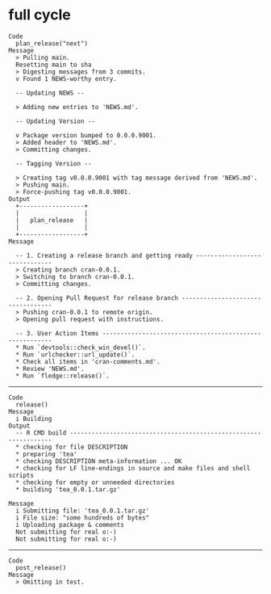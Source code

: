 # full cycle

    Code
      plan_release("next")
    Message
      > Pulling main.
      Resetting main to sha
      > Digesting messages from 3 commits.
      v Found 1 NEWS-worthy entry.
      
      -- Updating NEWS --
      
      > Adding new entries to 'NEWS.md'.
      
      -- Updating Version --
      
      v Package version bumped to 0.0.0.9001.
      > Added header to 'NEWS.md'.
      > Committing changes.
      
      -- Tagging Version --
      
      > Creating tag v0.0.0.9001 with tag message derived from 'NEWS.md'.
      > Pushing main.
      > Force-pushing tag v0.0.0.9001.
    Output
      +------------------+
      |                  |
      |   plan_release   |
      |                  |
      +------------------+
    Message
      
      -- 1. Creating a release branch and getting ready ------------------------------
      > Creating branch cran-0.0.1.
      > Switching to branch cran-0.0.1.
      > Committing changes.
      
      -- 2. Opening Pull Request for release branch ----------------------------------
      > Pushing cran-0.0.1 to remote origin.
      > Opening pull request with instructions.
      
      -- 3. User Action Items --------------------------------------------------------
      * Run `devtools::check_win_devel()`.
      * Run `urlchecker::url_update()`.
      * Check all items in 'cran-comments.md'.
      * Review 'NEWS.md'.
      * Run `fledge::release()`.

---

    Code
      release()
    Message
      i Building
    Output
      -- R CMD build -----------------------------------------------------------------
      * checking for file DESCRIPTION
      * preparing 'tea'
      * checking DESCRIPTION meta-information ... OK
      * checking for LF line-endings in source and make files and shell scripts
      * checking for empty or unneeded directories
      * building 'tea_0.0.1.tar.gz'
      
    Message
      i Submitting file: 'tea_0.0.1.tar.gz'
      i File size: "some hundreds of bytes"
      i Uploading package & comments
      Not submitting for real o:-)
      Not submitting for real o:-)

---

    Code
      post_release()
    Message
      > Omitting in test.

